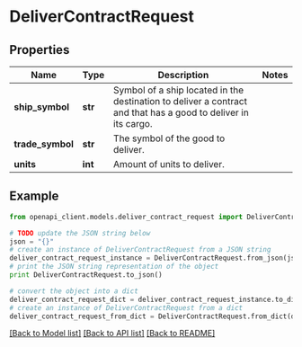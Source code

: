 # DeliverContractRequest


## Properties
Name | Type | Description | Notes
------------ | ------------- | ------------- | -------------
**ship_symbol** | **str** | Symbol of a ship located in the destination to deliver a contract and that has a good to deliver in its cargo. | 
**trade_symbol** | **str** | The symbol of the good to deliver. | 
**units** | **int** | Amount of units to deliver. | 

## Example

```python
from openapi_client.models.deliver_contract_request import DeliverContractRequest

# TODO update the JSON string below
json = "{}"
# create an instance of DeliverContractRequest from a JSON string
deliver_contract_request_instance = DeliverContractRequest.from_json(json)
# print the JSON string representation of the object
print DeliverContractRequest.to_json()

# convert the object into a dict
deliver_contract_request_dict = deliver_contract_request_instance.to_dict()
# create an instance of DeliverContractRequest from a dict
deliver_contract_request_from_dict = DeliverContractRequest.from_dict(deliver_contract_request_dict)
```
[[Back to Model list]](../README.md#documentation-for-models) [[Back to API list]](../README.md#documentation-for-api-endpoints) [[Back to README]](../README.md)


